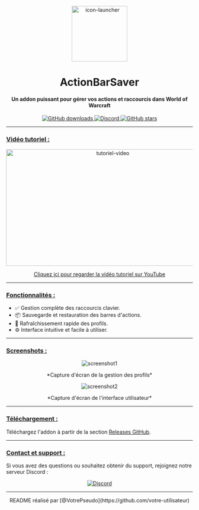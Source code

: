 <p align="center">
  <img src="https://dev.designer-kanis.com/image/abs3.webp" alt="icon-launcher" width="150">
</p>

<h1 align="center">ActionBarSaver</h1>

#### <p align="center">Un addon puissant pour gérer vos actions et raccourcis dans World of Warcraft</p>

<p align="center">
    <a href="https://github.com/koops61/ActionBarSaver/releases">
        <img src="https://img.shields.io/github/downloads/koops61/ActionBarSaver/total?style=for-the-badge" alt="GitHub downloads">
    </a>
    <a href="https://discord.gg/T7hXn7vf">
        <img src="https://img.shields.io/discord/1288655070031904830?style=for-the-badge" alt="Discord">
    </a>
    <a href="https://github.com/koops61/ActionBarSaver/">
        <img src="https://img.shields.io/github/stars/koops61/ActionBarSaver?style=for-the-badge" alt="GitHub stars">
    </a>
</p>

---

### **<ins>Vidéo tutoriel :</ins>**

<p align="center">
    <a href="https://www.youtube.com/watch?v=K2T6kDj1OKs" target="_blank">
        <img src="https://img.youtube.com/vi/K2T6kDj1OKs/0.jpg" alt="tutoriel-video" width="560" height="315">
    </a>
</p>

<p align="center">
    <a href="https://www.youtube.com/watch?v=K2T6kDj1OKs" target="_blank">Cliquez ici pour regarder la vidéo tutoriel sur YouTube</a>
</p>

---

### **<ins>Fonctionnalités :</ins>**

- ✅ Gestion complète des raccourcis clavier.
- 📦 Sauvegarde et restauration des barres d'actions.
- 🔄 Rafraîchissement rapide des profils.
- ⚙️ Interface intuitive et facile à utiliser.

---

### **<ins>Screenshots :</ins>**

<p align="center"><img src="https://dev.designer-kanis.com/image/UI-profils.png" alt="screenshot1"></p>
<p align="center">*Capture d'écran de la gestion des profils*</p>

<p align="center"><img src="https://dev.designer-kanis.com/image/UI.png" alt="screenshot2"></p>
<p align="center">*Capture d'écran de l'interface utilisateur*</p>

---

### **<ins>Téléchargement :</ins>**

Téléchargez l'addon à partir de la section [Releases GitHub](https://github.com/votre-utilisateur/votre-projet/releases).

---

### **<ins>Contact et support :</ins>**

Si vous avez des questions ou souhaitez obtenir du support, rejoignez notre serveur Discord :

<p align="center">
    <a href="https://discord.gg/votre-serveur">
        <img src="https://discordapp.com/api/guilds/123456789012345678/embed.png?style=banner2" alt="Discord">
    </a>
</p>

---

<p align="center">README réalisé par [@VotrePseudo](https://github.com/votre-utilisateur)</p>

